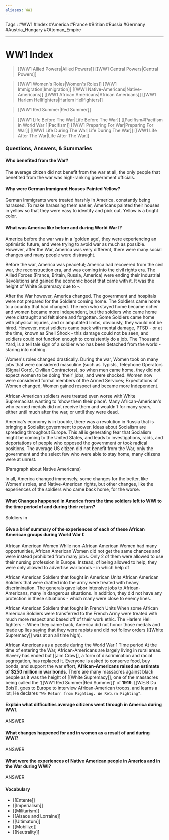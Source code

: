```yaml
---
aliases: WW1
---
```

Tags : #WW1 #Index #America #France #Britian #Russia #Germany #Austria_Hungary #Ottoman_Empire
___
# WW1 Index
> [[WW1 Allied Powers|Allied Powers]]
> [[WW1 Central Powers|Central Powers]]

> [[WW1 Women's Roles|Women's Roles]]
> [[WW1 Immigration|Immigration]]
> [[WW1 Native-Americans|Native-Americans]]
> [[WW1 African Americans|African Americans]]
> [[WW1 Harlem Hellfighters|Harlem Hellfighters]]

> [[WW1 Red Summer|Red Summer]]

> [[WW1 Life Before The War|Life Before The War]]
> [[Pacifism#Pacifism in World War 1|Pacifism]]
> [[WW1 Preparing For War|Preparing For War]]
> [[WW1 Life During The War|Life During The War]]
> [[WW1 Life After The War|Life After The War]]
### Questions, Answers, & Summaries
#### **Who benefited from the War?**
The average citizen did not benefit from the war at all, the only people that benefited from the war was high-ranking government officials.

#### **Why were German Immigrant Houses Painted Yellow?**
German Immigrants were treated harshly in America, constantly being harassed. To make harassing them easier, Americans painted their houses in yellow so that they were easy to identify and pick out. Yellow is a bright color.

#### **What was America like before and during World War I?**
America before the war was in a 'golden age', they were experiencing an optimistic future, and were trying to avoid war as much as possible. However, after the War, America was very different, there were many social changes and many people were distraught.

Before the war, America was peaceful; America had recovered from the civil war, the reconstruction era, and was coming into the civil rights era. The Allied Forces (France, Britain, Russia, America) were ending their Industrial Revolutions and gained the economic boost that came with it. It was the height of White Supremacy due to -.

After the War however, America changed. The government and hospitals were not prepared for the Soldiers coming home. The Soldiers came home to a country that had changed. The men who stayed home became richer and women became more independent, but the soldiers who came home were distraught and felt alone and forgotten. Some Soldiers came home with physical injuries, and or amputated limbs, obviously, they would not be hired. However, most soldiers came back with mental damage, PTSD - or at the time, known as Shell Shock - this damage could not be seen, and soldiers could not function enough to consistently do a job. The Thousand Yard, is a tell tale sign of a soldier who has been detached from the world - staring into nothing. 

Women's roles changed drastically. During the war, Women took on many jobs that were considered masculine (such as Typists, Telephone Operators (Signal Corp), Civilian Contractors), so when men came home, they did not expect women to be doing 'their' jobs, and were shocked. Women now were considered formal members of the Armed Services; Expectations of Women changed, Women gained respect and became more Independent. 

African-American soldiers were treated even worse with White Supremacists wanting to 'show them their place'. Many African-American's who earned medals did not receive them and wouldn't for many years, either until much after the war, or until they were dead. 

America's economy is in trouble, there was a revolution in Russia that is bringing a Socialist government to power. Ideas about Socialism are spreading throughout Europe. This all is generating fear that Socialism might be coming to the United States, and leads to investigations, raids, and deportations of people who opposed the government or took radical positions. The average US citizen did not benefit from the War, only the government and the select few who were able to stay home, many citizens were at unrest. 

(Paragraph about Native Americans)

In all, America changed immensely, some changes for the better, like Women's roles, and Native-American rights, but other changes, like the experiences of the soldiers who came back home, for the worse.

#### **What Changes happened in America from the time soldiers left to WWI to the time period of and during their return?**
Soldiers in 

#### **Give a brief summary of the experiences of each of these African American groups during World War I:**
African American Women
While non-African American Women had many opportunities, African American Women did not get the same chances and were instead prohibited from many jobs. Only 2 of them were allowed to use their nursing profession in Europe. Instead, of being allowed to help, they were only allowed to advertise war bonds - in which help of 

African American Soldiers that fought in American Units
African American Soldiers that were drafted into the army were treated with heavy discrimination. The generals gave labor intensive jobs to African-Americans, many in dangerous situations. In addition, they did not have any protection in these situations - which many were close to enemy lines.

African American Soldiers that fought in French Units
When some African American Soldiers were transferred to the French Army were treated with much more respect and based off of their work ethic. The Harlem Hell fighters -. When they came back, America did not honor those medals and made up lies saying that they were rapists and did not follow orders ([[White Supremacy]] was at an all time high).

African Americans as a people during the World War 1 Time period
At the time of entering the War, African-Americans are largely living in rural areas. Slavery has ended but [[Jim Crow]], a form of discrimination and racial segregation, has replaced it. Everyone is asked to conserve food, buy bonds, and support the war effort, **African-Americans raised an estimate of $250 million in war bonds**. There are many massacres against black people as it was the height of [[White Supremacy]], one of the massacres being called the '[[WW1 Red Summer|Red Summer]]' of **1919**. [[W.E.B Du Bois]], goes to Europe to interview African-American troops, and learns a lot; He declares `"We Return from Fighting. We Return Fighting"`.

#### **Explain what difficulties average citizens went through in America during WWI.**
ANSWER

#### **What changes happened for and in women as a result of and during WWI?**
ANSWER

#### **What were the experiences of Native American people in America and in the War during WWI?**
ANSWER

#### Vocabulary
- [[Entente]]
- [[Imperialism]]
- [[Militarism]]
- [[Alsace and Lorraine]]
- [[Ultimatum]]
- [[Mobilize]]
- [[Neutrality]]